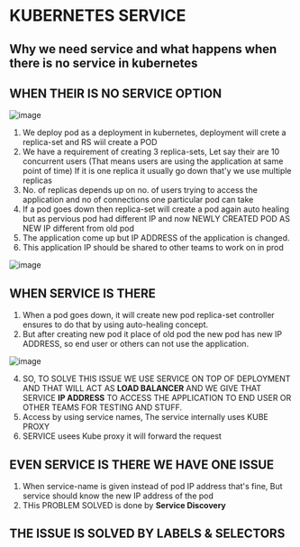 # KUBERNETES SERVICE

Why we need service and what happens when there is no service in kubernetes
--

WHEN THEIR IS NO SERVICE OPTION
--

![image](https://github.com/pavankumar0077/Devops-tools/assets/40380941/9ab47c58-f7c5-42a1-9955-65decd62a433)

1) We deploy pod as a deployment in kubernetes, deployment will crete a replica-set and RS wiil create a POD
2) We have a requirement of creating 3 replica-sets, Let say their are 10 concurrent users (That means users are using the application at same point of time) If it is one replica it usually go down that'y we use multiple replicas
3) No. of replicas depends up on no. of users trying to access the application and no of connections one particular pod can take
4) If a pod goes down then replica-set will create a pod again auto healing but as pervious pod had different IP and now NEWLY CREATED POD AS NEW IP different from old pod
5) The application come up but IP ADDRESS of the application is changed.
6) This application IP should be shared to other teams to work on in prod

![image](https://github.com/pavankumar0077/Devops-tools/assets/40380941/2f5fee15-c74e-4508-bb1f-90d393aa6d39)

WHEN SERVICE IS THERE
--
1) When a pod goes down, it will create new pod replica-set controller ensures to do that by using auto-healing concept.
2) But after creating new pod it place of old pod the new pod has new IP ADDRESS, so end user or others can not use the application.

![image](https://github.com/pavankumar0077/Devops-tools/assets/40380941/1c10d754-b708-4118-b1c6-231d034f7b0e)
   
4) SO,  TO SOLVE THIS ISSUE WE USE SERVICE ON TOP OF DEPLOYMENT AND THAT WILL ACT AS **LOAD BALANCER** AND WE GIVE THAT SERVICE **IP ADDRESS** TO ACCESS THE APPLICATION TO END USER OR OTHER TEAMS FOR TESTING AND STUFF.
5) Access by using service names, The service internally uses KUBE PROXY 
6) SERVICE usees Kube proxy it will forward the request

EVEN SERVICE IS THERE WE HAVE ONE ISSUE
--
1) When service-name is given instead of pod IP address that's fine, But service should know the new IP address of the pod
2) THis PROBLEM SOLVED  is done by **Service Discovery**



THE ISSUE IS SOLVED BY LABELS & SELECTORS
--

